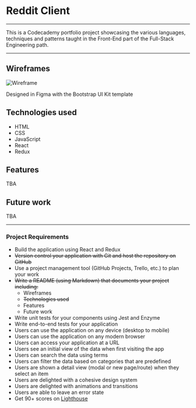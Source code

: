 # Reddit Client

-----
This is a Codecademy portfolio project showcasing the various languages, techniques and patterns taught in the Front-End part of the Full-Stack Engineering path.

-----

## Wireframes

![Wireframe](https://i.imgur.com/4P4Ir5c.png)

Designed in Figma with the Bootstrap UI Kit template

## Technologies used

* HTML
* CSS
* JavaScript
* React
* Redux

## Features

TBA

## Future work

TBA

-----

### Project Requirements

* Build the application using React and Redux
* ~~Version control your application with Git and host the repository on GitHub~~
* Use a project management tool (GitHub Projects, Trello, etc.) to plan your work
* ~~Write a README (using Markdown) that documents your project including:~~
  * Wireframes
  * ~~Technologies used~~
  * Features
  * Future work
* Write unit tests for your components using Jest and Enzyme
* Write end-to-end tests for your application
* Users can use the application on any device (desktop to mobile)
* Users can use the application on any modern browser
* Users can access your application at a URL
* Users see an initial view of the data when first visiting the app
* Users can search the data using terms
* Users can filter the data based on categories that are predefined
* Users are shown a detail view (modal or new page/route) when they select an item
* Users are delighted with a cohesive design system
* Users are delighted with animations and transitions
* Users are able to leave an error state
* Get 90+ scores on [Lighthouse](https://web.dev/measure/)
